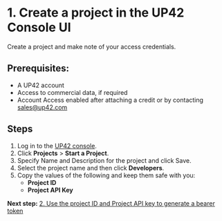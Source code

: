 
# 1. Create a project in the UP42 Console UI
Create a project and make note of your access credentials. 
## Prerequisites:
- A UP42 account
- Access to commercial data, if required
- Account Access enabled after attaching a credit or by contacting sales@up42.com
## Steps
1. Log in to the [UP42 console](https://console.up42.com/).
2. Click **Projects** > **Start a Project**.
3. Specify Name and Description for the project and click Save.
4. Select the project name and then click **Developers**.
5. Copy the values of the following and keep them safe with you:
      - **Project ID**
      - **Project API Key** 

**Next step:** [2. Use the project ID and Project API key to generate a bearer token](Generate-a-bearer-token.md)